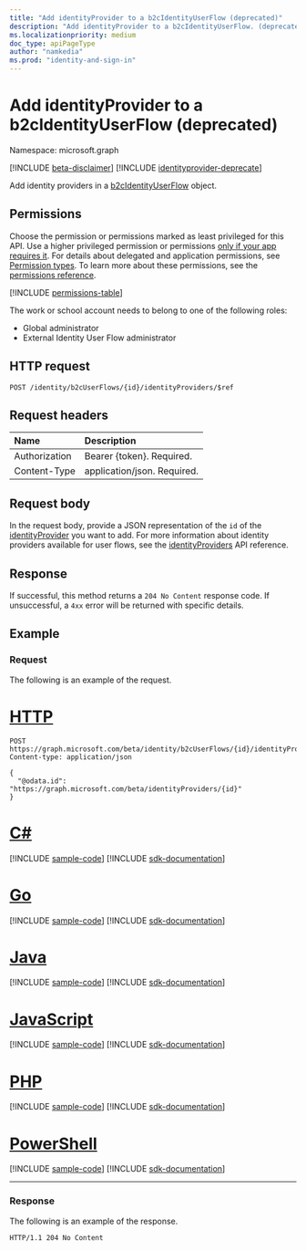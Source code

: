 ```yaml
---
title: "Add identityProvider to a b2cIdentityUserFlow (deprecated)"
description: "Add identityProvider to a b2cIdentityUserFlow. (deprecated)"
ms.localizationpriority: medium
doc_type: apiPageType
author: "namkedia"
ms.prod: "identity-and-sign-in"
---
```


# Add identityProvider to a b2cIdentityUserFlow (deprecated)

Namespace: microsoft.graph

[!INCLUDE [beta-disclaimer](../../includes/beta-disclaimer.md)]
[!INCLUDE [identityprovider-deprecate](../../includes/identityprovider-deprecate.md)]

Add identity providers in a [b2cIdentityUserFlow](../resources/b2cidentityuserflow.md) object.

## Permissions

Choose the permission or permissions marked as least privileged for this API. Use a higher privileged permission or permissions [only if your app requires it](/graph/permissions-overview#best-practices-for-using-microsoft-graph-permissions). For details about delegated and application permissions, see [Permission types](/graph/permissions-overview#permission-types). To learn more about these permissions, see the [permissions reference](/graph/permissions-reference).

<!-- { "blockType": "permissions", "name": "b2cidentityuserflow_post_identityproviders" } -->
[!INCLUDE [permissions-table](../includes/permissions/b2cidentityuserflow-post-identityproviders-permissions.md)]

The work or school account needs to belong to one of the following roles:

* Global administrator
* External Identity User Flow administrator

## HTTP request

<!-- { "blockType": "ignored" } -->

```http
POST /identity/b2cUserFlows/{id}/identityProviders/$ref
```

## Request headers

|Name|Description|
|:---------------|:----------|
|Authorization|Bearer {token}. Required.|
|Content-Type|application/json. Required.|

## Request body

In the request body, provide a JSON representation of the `id` of the [identityProvider](../resources/identityprovider.md) you want to add. For more information about identity providers available for user flows, see the [identityProviders](../resources/identityprovider.md) API reference.

## Response

If successful, this method returns a `204 No Content` response code. If unsuccessful, a `4xx` error will be returned with specific details.

## Example

### Request

The following is an example of the request.


# [HTTP](#tab/http)
<!-- {
  "blockType": "request",
  "name": "update_b2cuserflows_identityprovider"
}
-->

``` http
POST https://graph.microsoft.com/beta/identity/b2cUserFlows/{id}/identityProviders/$ref
Content-type: application/json

{
  "@odata.id": "https://graph.microsoft.com/beta/identityProviders/{id}"
}
```

# [C#](#tab/csharp)
[!INCLUDE [sample-code](../includes/snippets/csharp/update-b2cuserflows-identityprovider-csharp-snippets.md)]
[!INCLUDE [sdk-documentation](../includes/snippets/snippets-sdk-documentation-link.md)]

# [Go](#tab/go)
[!INCLUDE [sample-code](../includes/snippets/go/update-b2cuserflows-identityprovider-go-snippets.md)]
[!INCLUDE [sdk-documentation](../includes/snippets/snippets-sdk-documentation-link.md)]

# [Java](#tab/java)
[!INCLUDE [sample-code](../includes/snippets/java/update-b2cuserflows-identityprovider-java-snippets.md)]
[!INCLUDE [sdk-documentation](../includes/snippets/snippets-sdk-documentation-link.md)]

# [JavaScript](#tab/javascript)
[!INCLUDE [sample-code](../includes/snippets/javascript/update-b2cuserflows-identityprovider-javascript-snippets.md)]
[!INCLUDE [sdk-documentation](../includes/snippets/snippets-sdk-documentation-link.md)]

# [PHP](#tab/php)
[!INCLUDE [sample-code](../includes/snippets/php/update-b2cuserflows-identityprovider-php-snippets.md)]
[!INCLUDE [sdk-documentation](../includes/snippets/snippets-sdk-documentation-link.md)]

# [PowerShell](#tab/powershell)
[!INCLUDE [sample-code](../includes/snippets/powershell/update-b2cuserflows-identityprovider-powershell-snippets.md)]
[!INCLUDE [sdk-documentation](../includes/snippets/snippets-sdk-documentation-link.md)]

---

### Response

The following is an example of the response.

<!-- {
  "blockType": "response",
  "truncated": true
} -->

```http
HTTP/1.1 204 No Content
```
